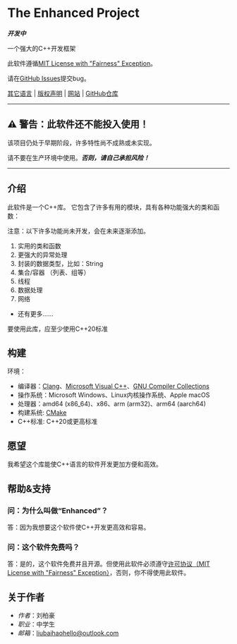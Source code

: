 # The Enhanced Project

***开发中***

一个强大的C++开发框架

此软件遵循[MIT License with "Fairness" Exception](../LICENSE)。

请在[GitHub Issues](https://github.com/sharedwonder/enhanced/issues)提交bug。

[其它语言](LANGUAGES.md) | [版权声明](../COPYRIGHT) | [网站](https://sharedwonder.github.io/enhanced/) | [GitHub仓库](https://github.com/sharedwonder/enhanced/)

---

## ⚠ **警告：此软件还不能投入使用！**

该项目仍处于早期阶段，许多特性尚不成熟或未实现。

请不要在生产环境中使用。***否则，请自己承担风险！***

---

## 介绍

此软件是一个C++库。
它包含了许多有用的模块，具有各种功能强大的类和函数：

注意：以下许多功能尚未开发，会在未来逐渐添加。

1. 实用的类和函数
2. 更强大的异常处理
3. 封装的数据类型，比如：String
4. 集合/容器 （列表、组等）
5. 线程
6. 数据处理
7. 网络

- 还有更多……

要使用此库，应至少使用C++20标准

## 构建

环境：

- 编译器：[Clang](https://clang.llvm.org/)、[Microsoft Visual C++](https://visualstudio.microsoft.com/vs/features/cplusplus/)、[GNU Compiler Collections](https://gcc.gnu.org/)
- 操作系统：Microsoft Windows、Linux内核操作系统、Apple macOS
- 处理器：amd64 (x86_64)、x86、arm (arm32)、arm64 (aarch64)
- 构建系统: [CMake](https://cmake.org/)
- C++标准: C++20或更高标准

## 愿望

我希望这个库能使C++语言的软件开发更加方便和高效。

## 帮助&支持

### 问：为什么叫做“Enhanced”？

答：因为我想要这个软件使C++开发更高效和容易。

### 问：这个软件免费吗？

答：是的，这个软件免费并且开源。但使用此软件必须遵守[许可协议（MIT License with "Fairness" Exception）](../LICENSE)，否则，你不得使用此软件。

## 关于作者

- *作者*：刘柏豪
- *职业*：中学生
- *邮箱*：<liubaihaohello@outlook.com>
